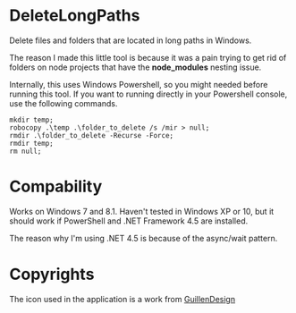 # DeleteLongPaths
Delete files and folders that are located in long paths in Windows. 

The reason I made this little tool is because it was a pain trying to get rid of folders on node projects that have the **node_modules** nesting issue.

Internally, this uses Windows Powershell, so you might needed before running this tool. If you want to running directly in your Powershell console, use the following commands.

```
mkdir temp; 
robocopy .\temp .\folder_to_delete /s /mir > null;
rmdir .\folder_to_delete -Recurse -Force; 
rmdir temp;
rm null;
```

# Compability
Works on Windows 7 and 8.1. Haven't tested in Windows XP or 10, but it should work if PowerShell and .NET Framework 4.5 are installed. 

The reason why I'm using .NET 4.5 is because of the async/wait pattern.

# Copyrights
The icon used in the application is a work from [GuillenDesign](http://www.iconarchive.com/show/variations-1-icons-by-guillendesign/Trash-full-2-icon.html)
